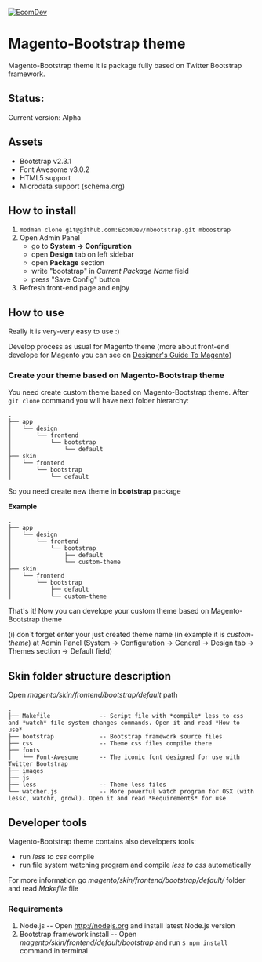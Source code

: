 <a href="http://www.ecomdev.org/services/magento-development?utm_source=github&utm_medium=logo&utm_campaign=github">![EcomDev](http://www.ecomdev.org/wp-content/themes/ecomdev/images/logo.png)</a>

# Magento-Bootstrap theme

Magento-Bootstrap theme it is package fully based on Twitter Bootstrap framework.

## Status:

Current version: Alpha

## Assets

* Bootstrap v2.3.1
* Font Awesome v3.0.2
* HTML5 support
* Microdata support (schema.org)

## How to install

1. `modman clone git@github.com:EcomDev/mbootstrap.git mboostrap`
2. Open Admin Panel
    * go to **System -> Configuration**
    * open **Design** tab on left sidebar
    * open **Package** section
    * write "bootstrap" in *Current Package Name* field
    * press "Save Config" button
3. Refresh front-end page and enjoy

## How to use

Really it is very-very easy to use :)

Develop process as usual for Magento theme (more about front-end develope for Magento you can see on [Designer's Guide To Magento](http://www.magentocommerce.com/design_guide/articles/working-with-magento-themes))

### Create your theme based on Magento-Bootstrap theme

You need create custom theme based on Magento-Bootstrap theme. 
After `git clone` command you will have next folder hierarchy:

```
.
├── app
│   └── design
│       └── frontend
│           └── bootstrap
│               └── default
├── skin
│   └── frontend
│       └── bootstrap
│           └── default
```

So you need create new theme in **bootstrap** package

**Example**
```
.
├── app
│   └── design
│       └── frontend
│           └── bootstrap
│               ├── default
│               └── custom-theme
├── skin
│   └── frontend
│       └── bootstrap
│           ├── default
│           └── custom-theme
```

That's it!
Now you can develope your custom theme based on Magento-Bootstrap theme

(i) don`t forget enter your just created theme name (in example it is *custom-theme*) 
at Admin Panel (System -> Configuration -> General -> Design tab -> Themes section -> Default field)

## Skin folder structure description

Open *magento/skin/frontend/bootstrap/default* path

```
.
├── Makefile              -- Script file with *compile* less to css and *watch* file system changes commands. Open it and read *How to use*
├── bootstrap             -- Bootstrap framework source files
├── css                   -- Theme css files compile there
├── fonts
│   └── Font-Awesome      -- The iconic font designed for use with Twitter Bootstrap
├── images
├── js
├── less                  -- Theme less files
└── watcher.js            -- More powerful watch program for OSX (with lessc, watchr, growl). Open it and read *Requirements* for use

```

## Developer tools

Magento-Bootstrap theme contains also developers tools:
* run *less to css* compile
* run file system watching program and compile *less to css* automatically

For more information go *magento/skin/frontend/bootstrap/default/* folder and read *Makefile* file

### Requirements

1. Node.js                              -- Open http://nodejs.org and install latest Node.js version
2. Bootstrap framework install          -- Open *magento/skin/frontend/default/bootstrap* and run `$ npm install` command in terminal


